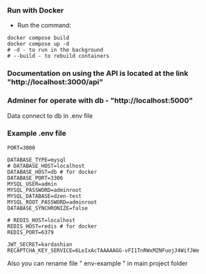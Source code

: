 ### Run with Docker

- Run the command:

```shell
docker compose build
docker compose up -d
# -d - to run in the background
# --build - to rebuild containers
```
### Documentation on using the API is located at the link "http://localhost:3000/api"
### Adminer for operate with db - "http://localhost:5000"

Data connect to db in .env file

### Example .env file

```shell
PORT=3000

DATABASE_TYPE=mysql
# DATABASE_HOST=localhost
DATABASE_HOST=db # for docker
DATABASE_PORT=3306
MYSQL_USER=admin
MYSQL_PASSWORD=adminroot
MYSQL_DATABASE=dzen-test
MYSQL_ROOT_PASSWORD=adminroot
DATABASE_SYNCHRONIZE=false

# REDIS_HOST=localhost
REDIS_HOST=redis # for docker
REDIS_PORT=6379

JWT_SECRET=kardashian
RECAPTCHA_KEY_SERVICE=6LeIxAcTAAAAAGG-vFI1TnRWxMZNFuojJ4WifJWe
```

Also you can rename file " env-example " in main project folder 
